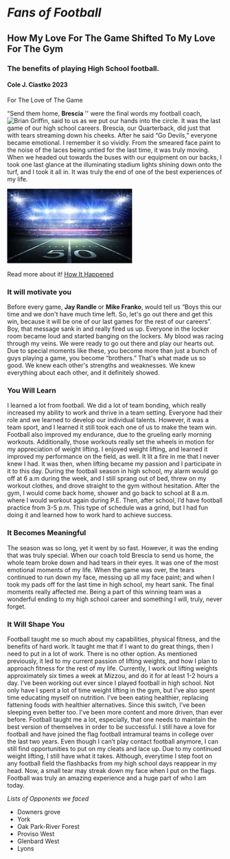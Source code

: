 # *Fans of Football*
## How My Love For The Game Shifted To My Love For The Gym  
### The benefits of playing High School football.

#### **Cole J. Ciastko** 2023

For The Love of The Game

“Send them home, **Brescia** '' were the final words my football coach, ![Brian Griffin](http://coachgriffin.weebly.com), said to us as we put our hands into the circle. It was the last game of our high school careers.  Brescia, our Quarterback, did just that with tears streaming down his cheeks. After he said “Go Devils,” everyone became emotional. I remember it so vividly. From the smeared face paint to the noise of the laces being untied for the last time, it was truly moving. When we headed out towards the buses with our equipment on our backs, I took one last glance at the illuminating stadium lights shining down onto the turf, and I took it all in. It was truly the end of one of the best experiences of my life.


![Footbal Field At Night](./footballpic.jpeg)

Read more about it!
[How It Happened](./how-it-happened.md)

### It will motivate you

Before every game, **Jay Randle** or **Mike Franko**, would tell us “Boys this our time and we don't have much time left.  So, let's go out there and get this win, because it will be one of our last games for the rest of our careers”. Boy, that message sank in and really fired us up. Everyone in the locker room became loud and started banging on the lockers. My blood was racing through my veins. We were ready to go out there and play our hearts out. Due to special moments like these, you become more than just a bunch of guys playing a game, you become “brothers.” That's what made us so good. We knew each other's strengths and weaknesses. We knew everything about each other, and it definitely showed. 


### You Will Learn

I learned a lot from football. We did a lot of team bonding, which really increased my ability to work and thrive in a team setting. Everyone had their role and we learned to develop our individual talents. However, it was a team sport, and I learned it still took each one of us to make the team win. Football also improved my endurance, due to the grueling early morning workouts. Additionally, those workouts really set the wheels in motion for my appreciation of weight lifting. I enjoyed weight lifting, and learned it improved my performance on the field, as well. It lit a fire in me that I never knew I had. It was then, when lifting became my passion and I participate in it to this day. During the football season in high school, my alarm would go off at 6 a.m during the week, and I still sprang out of bed, threw on my workout clothes, and drove straight to the gym without hesitation. After the gym, I would come back home, shower and go back to school at 8 a.m. where I would workout again during P.E.  Then, after school, I’d have football practice from 3-5 p.m. This type of schedule was a grind, but I had fun doing it and learned how to work hard to achieve success.


### It Becomes Meaningful

The season was so long, yet it went by so fast. However, it was the ending that was truly special. When our coach told Brescia to send us home, the whole team broke down and had tears in their eyes. It was one of the most emotional moments of my life. When the game was over, the tears continued to run down my face, messing up all my face paint; and when I took my pads off for the last time in high school, my heart sank. The final moments really affected me. Being a part of this winning team was a wonderful ending to my high school career and something I will, truly, never forget. 

### It Will Shape You

Football taught me so much about my capabilities, physical fitness, and the benefits of hard work. It taught me that if I want to do great things, then I need to put in a lot of work. There is no other option. As mentioned previously, it led to my current passion of lifting weights, and how I plan to approach fitness for the rest of my life.  Currently, I work out lifting weights approximately six times a week at Mizzou, and do it for at least 1-2 hours a day. I’ve been working out ever since I played football in high school.  Not only have I spent a lot of time weight lifting in the gym, but I’ve also spent time educating myself on nutrition. I’ve been eating healthier, replacing fattening foods with healthier alternatives. Since this switch, I’ve been sleeping even better too. I’ve been more content and more driven, than ever before. Football taught me a lot, especially, that one needs to maintain the best version of themselves in order to be successful. I still have a love for football and have joined the flag football intramural teams in college over the last two years. Even though I can’t play contact football anymore, I can still find opportunities to put on my cleats and lace up.  Due to my continued weight lifting, I still have what it takes. Although, everytime I step foot on any football field the flashbacks from my high school days reappear in my head. Now, a small tear may streak down my face when I put on the flags. Football was truly an amazing experience and a huge part of who I am today.

*Lists of Opponents we faced*
- Downers grove
- York
- Oak Park-River Forest
- Proviso West
- Glenbard West
- Lyons




